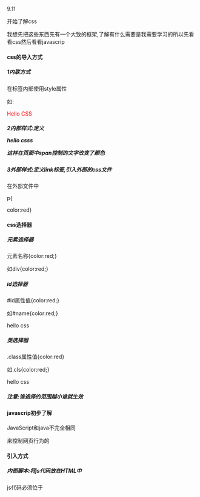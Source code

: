 9.11

开始了解css

我想先把这些东西先有一个大致的框架,了解有什么需要是我需要学习的所以先看看css然后看看javascrip

#### css的导入方式

##### 1内联方式

在标签内部使用style属性

如:

<div style="color:red">Hello CSS</div>

##### 2内部样式:定义<style>标签在标签内部定义css样式如

<style >
    span{
        color:red
    }
</style>

<span>hello css</span>s

这样在页面中span控制的文字改变了颜色

##### 3外部样式:定义link标签,引入外部的css文件

<link href="引入的文件" rel="stylesheet">

在外部文件中

p{

color:red}

#### css选择器

##### 元素选择器

元素名称{color:red;}

如div{color:red;}

##### id选择器

#id属性值{color:red;}

如#name{color:red;}

<div id="name">hello css</div>

##### 类选择器

.class属性值{color:red}

如.cls{color:red;}

<div class="cls">
    hello css
</div>

##### 注意:谁选择的范围越小谁就生效

#### javascrip初步了解

JavaScript和java不完全相同

来控制网页行为的

#### 引入方式

##### 内部脚本:将js代码放在HTML中

js代码必须位于<script>标签中

位置和数量没有限制一般将其放在<body>之后可以加快加载速度

##### 外部脚本:将js代码定义在外部js文件中去,然后引入

通过<scrip>标签引入

如<scrip src="../js/demo.js"></scrip>

### 网页三部分

结构:HTML

表现:css

行为:JavaScript

这是我学习的方向

明天调试下载idea今天的电脑实在是不行